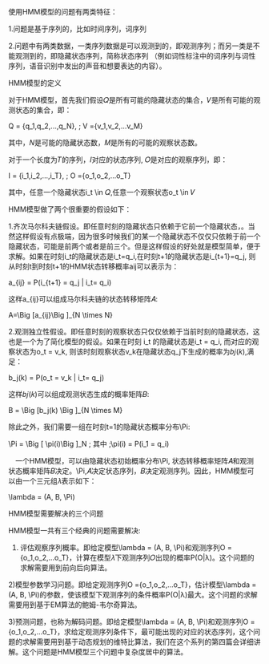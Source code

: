 使用HMM模型的问题有两类特征：

1.问题是基于序列的，比如时间序列，词序列

2.问题中有两类数据，一类序列数据是可以观测到的，即观测序列；而另一类是不能观测到的，即隐藏状态序列，简称状态序列 （例如词性标注中的词序列与词性序列，语音识别中发出的声音和想要表达的内容）。

HMM模型的定义

对于HMM模型，首先我们假设𝑄是所有可能的隐藏状态的集合，𝑉是所有可能的观测状态的集合，即：

Q = \{q_1,q_2,...,q_N\}, \; V =\{v_1,v_2,...v_M\}

其中，𝑁是可能的隐藏状态数，𝑀是所有的可能的观察状态数。

对于一个长度为𝑇的序列，𝐼对应的状态序列, 𝑂是对应的观察序列，即：

I = \{i_1,i_2,...,i_T\}, \; O =\{o_1,o_2,...o_T\}

其中，任意一个隐藏状态i_t \in  𝑄,任意一个观察状态o_t \in  𝑉

HMM模型做了两个很重要的假设如下：

1.齐次马尔科夫链假设。即任意时刻的隐藏状态只依赖于它前一个隐藏状态，。当然这样假设有点极端，因为很多时候我们的某一个隐藏状态不仅仅只依赖于前一个隐藏状态，可能是前两个或者是前三个。但是这样假设的好处就是模型简单，便于求解。如果在时刻i_t的隐藏状态是i_t=q_i,在时刻t+1的隐藏状态是i_{t+1}=q_j, 则从时刻t到时刻t+1的HMM状态转移概率aij可以表示为：

a_{ij} = P(i_{t+1} = q_j | i_t= q_i)

这样a_{ij}可以组成马尔科夫链的状态转移矩阵𝐴:

A=\Big [a_{ij}\Big ]_{N \times N}

2.观测独立性假设。即任意时刻的观察状态只仅仅依赖于当前时刻的隐藏状态，这也是一个为了简化模型的假设。如果在时刻 i_t 的隐藏状态是i_t = q_i, 而对应的观察状态为o_t = v_k, 则该时刻观察状态v_k在隐藏状态q_j下生成的概率为𝑏𝑗(𝑘),满足：

b_j(k) = P(o_t = v_k | i_t= q_j)

这样𝑏𝑗(𝑘)可以组成观测状态生成的概率矩阵𝐵:

B = \Big [b_j(k) \Big ]_{N \times M}

除此之外，我们需要一组在时刻t=1的隐藏状态概率分布\Pi:

\Pi = \Big [ \pi(i)\Big ]_N \; 其中 \;\pi(i) = P(i_1 = q_i)

　一个HMM模型，可以由隐藏状态初始概率分布\Pi, 状态转移概率矩阵𝐴和观测状态概率矩阵𝐵决定。\Pi,𝐴决定状态序列，𝐵决定观测序列。因此，HMM模型可以由一个三元组𝜆表示如下：

\lambda = (A, B, \Pi)

HMM模型需要解决的三个问题

HMM模型一共有三个经典的问题需要解决:

1) 评估观察序列概率。即给定模型\lambda = (A, B, \Pi)和观测序列O =\{o_1,o_2,...o_T\}，计算在模型𝜆下观测序列𝑂出现的概率P(O|λ)。这个问题的求解需要用到前向后向算法。

2)模型参数学习问题。即给定观测序列O =\{o_1,o_2,...o_T\}，估计模型\lambda = (A, B, \Pi)的参数，使该模型下观测序列的条件概率P(O|λ)最大。这个问题的求解需要用到基于EM算法的鲍姆-韦尔奇算法。

3)预测问题，也称为解码问题。即给定模型\lambda = (A, B, \Pi)和观测序列O =\{o_1,o_2,...o_T\}，求给定观测序列条件下，最可能出现的对应的状态序列，这个问题的求解需要用到基于动态规划的维特比算法，我们在这个系列的第四篇会详细讲解。这个问题是HMM模型三个问题中复杂度居中的算法。
